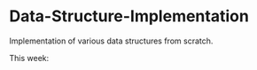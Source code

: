 # Data-Structure-Implementation
 Implementation of various data structures from scratch. 
 
 This week: 


